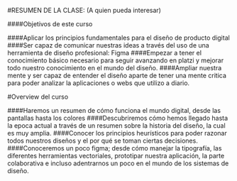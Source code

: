 #RESUMEN DE LA CLASE: (A quien pueda interesar)

####Objetivos de este curso

####Aplicar los principios fundamentales para el diseño de producto digital
####Ser capaz de comunicar nuestras ideas a través del uso de una herramienta de diseño profesional: Figma
####Empezar a tener el conocimiento básico necesario para seguir avanzando en platzi y mejorar todo nuestro conocimiento en el mundo del diseño.
####Ampliar nuestra mente y ser capaz de entender el diseño aparte de tener una mente critica para poder analizar la aplicaciones o webs que utilizo a diario.

#Overview del curso

####Haremos un resumen de cómo funciona el mundo digital, desde las pantallas hasta los colores
####Descubriremos cómo hemos llegado hasta la epoca actual a través de un resumen sobre la historia del diseño, la cual es muy amplia.
####Conocer los principios heurísticos para poder razonar todos nuestros diseños y el por qué se toman ciertas decisiones.
####Conoceremos un poco figma; desde cómo manejar la tipografía, las diferentes herramientas vectoriales, prototipar nuestra aplicación, la parte colaborativa e incluso adentrarnos un poco en el mundo de los sistemas de diseño.
